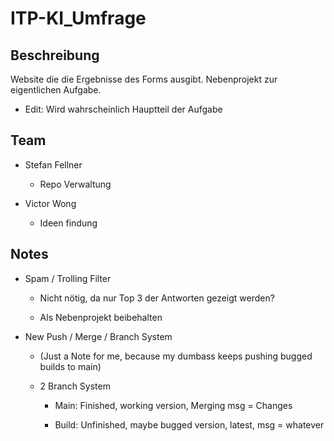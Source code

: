 # ITP-KI_Umfrage

## Beschreibung

Website die die Ergebnisse des Forms ausgibt. Nebenprojekt zur eigentlichen Aufgabe.

+ Edit: Wird wahrscheinlich Hauptteil der Aufgabe

## Team

+ Stefan Fellner
  + Repo Verwaltung

+ Victor Wong
  + Ideen findung  

## Notes

+ Spam / Trolling Filter

  + Nicht nötig, da nur Top 3 der Antworten gezeigt werden?

  + Als Nebenprojekt beibehalten

+ New Push / Merge / Branch System

  + (Just a Note for me, because my dumbass keeps pushing bugged builds to main)

  + 2 Branch System
  
    + Main: Finished, working version, Merging msg = Changes

    + Build: Unfinished, maybe bugged version, latest, msg = whatever
